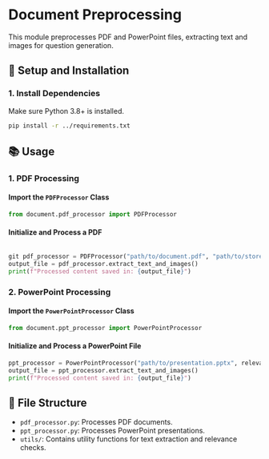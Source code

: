 # Document Preprocessing

This module preprocesses PDF and PowerPoint files, extracting text and images for question generation.

## 🚀 **Setup and Installation**

### 1. **Install Dependencies**

Make sure Python 3.8+ is installed.

```bash
pip install -r ../requirements.txt
```

## 📚 **Usage**

### 1. **PDF Processing**

#### Import the `PDFProcessor` Class

```python
from document.pdf_processor import PDFProcessor
```

#### Initialize and Process a PDF

```python

git pdf_processor = PDFProcessor("path/to/document.pdf", "path/to/store/output")
output_file = pdf_processor.extract_text_and_images()
print(f"Processed content saved in: {output_file}")
```

### 2. **PowerPoint Processing**

#### Import the `PowerPointProcessor` Class

```python
from document.ppt_processor import PowerPointProcessor
```

#### Initialize and Process a PowerPoint File

```python
ppt_processor = PowerPointProcessor("path/to/presentation.pptx", relevance_model)
output_file = ppt_processor.extract_text_and_images()
print(f"Processed content saved in: {output_file}")
```

## 📂 **File Structure**

- `pdf_processor.py`: Processes PDF documents.
- `ppt_processor.py`: Processes PowerPoint presentations.
- `utils/`: Contains utility functions for text extraction and relevance checks.

